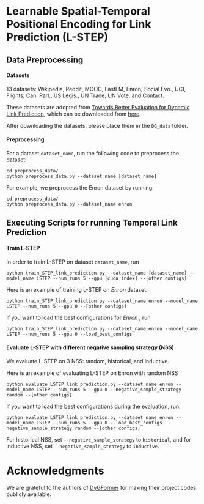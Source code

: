 # Learnable Spatial-Temporal Positional Encoding for Link Prediction (L-STEP)

## Data Preprocessing

#### Datasets

13 datasets: Wikipedia, Reddit, MOOC, LastFM, Enron, Social Evo., UCI, Flights, Can. Parl., US Legis., UN Trade, UN Vote, and Contact. 

These datasets are adopted from [Towards Better Evaluation for Dynamic Link Prediction](https://openreview.net/forum?id=1GVpwr2Tfdg), which can be downloaded from [here](https://zenodo.org/record/7213796#.Y1cO6y8r30o).

After downloading the datasets, please place them in the ```DG_data``` folder.

#### Preprocessing

For a dataset ```dataset_name```, run the following code to preprocess the dataset:

```python3
cd preprocess_data/
python preprocess_data.py --dataset_name [dataset_name]
```

For example, we preprocess the Enron dataset by running:

```python3
cd preprocess_data/
python preprocess_data.py --dataset_name enron
```

## Executing Scripts for running Temporal Link Prediction

#### Train L-STEP

In order to train L-STEP on dataset ```dataset_name```, run

```python3
python train_STEP_link_prediction.py --dataset_name [dataset_name] --model_name LSTEP --num_runs 5 --gpu [cuda index] --[other configs]
```

Here is an example of training L-STEP on *Enron* dataset:

```python3
python train_STEP_link_prediction.py --dataset_name enron --model_name LSTEP --num_runs 5 --gpu 0 --[other configs]
```

If you want to load the best configurations for *Enron* , run

```python3
python train_STEP_link_prediction.py --dataset_name enron --model_name LSTEP --num_runs 5 --gpu 0 --load_best_configs
```

#### Evaluate L-STEP with different negative sampling strategy (NSS)

We evaluate L-STEP on 3 NSS: random, historical, and inductive.

Here is an example of evaluating L-STEP on Enron with random NSS

```python3
python evaluate_LSTEP_link_prediction.py --dataset_name enron --model_name LSTEP --num_runs 5 --gpu 0 --negative_sample_strategy random --[other configs]
```

If you want to load the best configurations during the evaluation, run:

```python3
python evaluate_LSTEP_link_prediction.py --dataset_name enron --model_name LSTEP --num_runs 5 --gpu 0 --load_best_configs --negative_sample_strategy random --[other configs]
```

For historical NSS, set ```--negative_sample_strategy``` to ```historical```, and for inductive NSS, set ```--negative_sample_strategy``` to ```inductive```.

# Acknowledgments

We are grateful to the authors of [DyGFormer](https://github.com/yule-BUAA/DyGLib) for making their project codes publicly available.
